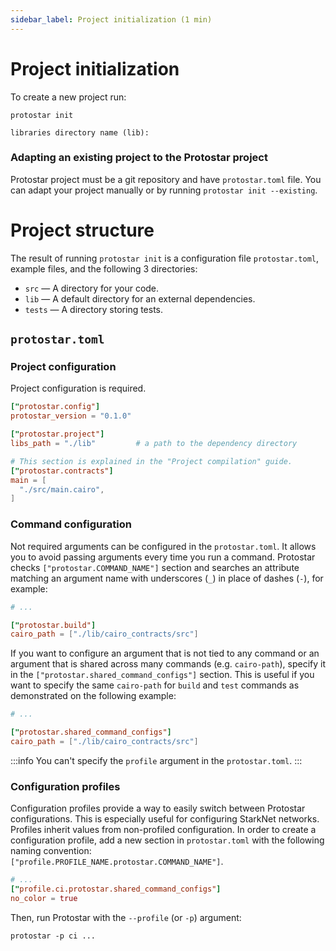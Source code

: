 ```yaml
---
sidebar_label: Project initialization (1 min)
---
```


# Project initialization

To create a new project run:

```console
protostar init
```

```console title="Protostar configuration step."
libraries directory name (lib):
```

### Adapting an existing project to the Protostar project
Protostar project must be a git repository and have `protostar.toml` file. You can adapt your project manually or by running `protostar init --existing`.

# Project structure

The result of running `protostar init` is a configuration file `protostar.toml`, example files, and the following 3 directories:

- `src` — A directory for your code.
- `lib` — A default directory for an external dependencies.
- `tests` — A directory storing tests.

## `protostar.toml`
### Project configuration
Project configuration is required.

```toml title="protostar.toml"
["protostar.config"]
protostar_version = "0.1.0"

["protostar.project"]
libs_path = "./lib"         # a path to the dependency directory

# This section is explained in the "Project compilation" guide.
["protostar.contracts"]
main = [
  "./src/main.cairo",
]

```
### Command configuration

Not required arguments can be configured in the `protostar.toml`. It allows you to avoid passing arguments every time you run a command. Protostar checks `["protostar.COMMAND_NAME"]` section and searches an attribute matching an argument name with underscores (`_`) in place of dashes (`-`), for example:
```toml title="protostar.toml"
# ...

["protostar.build"]
cairo_path = ["./lib/cairo_contracts/src"]
```

If you want to configure an argument that is not tied to any command or an argument that is shared across many commands (e.g. `cairo-path`), specify it in the `["protostar.shared_command_configs"]` section. This is useful if you want to specify the same `cairo-path` for `build` and `test` commands as demonstrated on the following example:

```toml title="protostar.toml"
# ...

["protostar.shared_command_configs"]
cairo_path = ["./lib/cairo_contracts/src"]
```

:::info
You can't specify the `profile` argument in the `protostar.toml`.
:::

### Configuration profiles
Configuration profiles provide a way to easily switch between Protostar configurations. This is especially useful for configuring StarkNet networks. Profiles inherit values from non-profiled configuration. In order to create a configuration profile, add a new section in `protostar.toml` with the following naming convention:<br/>  `["profile.PROFILE_NAME.protostar.COMMAND_NAME"]`.

```toml title="protostar.toml"
# ...
["profile.ci.protostar.shared_command_configs"]
no_color = true
```
Then, run Protostar with the `--profile` (or `-p`) argument:
```shell
protostar -p ci ...

```
